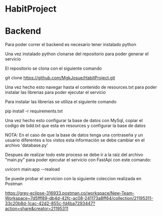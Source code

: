 # HabitProject

# Backend 

Para poder correr el backend es necesario tener instalado python 

Una vez instalado python clonarse del repositorio para poder generar el servicio 

El repositorio se clona con el siguiente comando

git clone https://github.com/MgkJosue/HabitProject.git

Una vez hecho esto navegar hasta el contenido de resources.txt para poder instalar las librerias para poder ejecutar el servicio 

Para instalar las librerias se utiliza el siguiente comando 

pip install -r requirements.txt

Una vez hecho esto configurar la base de datos con MySql, copiar el codigo de bdd.txt que esta en resources y configurar la base de datos

NOTA: En el caso de que la base de datos tenga una contraseña y un usuario diferentes a los vistos esta información se debe cambiar en el archivo 'database.py'

Despues de realizar todo este proceso se debe ir a la raiz del archivo "main.py" para poder ejecutar el servicio con FastApi con este comando:

uvicorn main:app --reaload 

Se puede probar el servicion con la siguiente coleccion realizada en Postman 

https://grey-eclipse-316933.postman.co/workspace/New-Team-Workspace~7d5fff89-db4d-42fc-ac08-241173a8ff64/collection/21195311-33c20b8d-1cac-42d2-855c-fd4ba7293447?action=share&creator=21195311


